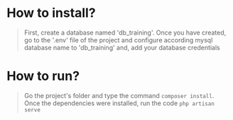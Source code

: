 # How to install?
> First, create a database named 'db_training'. Once you have created, go to the '.env' file of the project and configure according mysql database name to 'db_training' and, add your database credentials
# How to run?
> Go the project's folder and type the command `composer install`. Once the dependencies were installed, run the code `php artisan serve`
